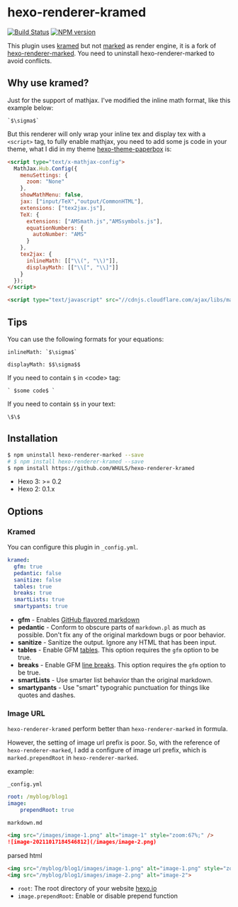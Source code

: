 # hexo-renderer-kramed

[![Build Status](https://travis-ci.org/sun11/hexo-renderer-kramed.svg?branch=master)](https://travis-ci.org/sun11/hexo-renderer-kramed)  [![NPM version](https://badge.fury.io/js/hexo-renderer-kramed.svg)](http://badge.fury.io/js/hexo-renderer-kramed)

This plugin uses [kramed] but not [marked] as render engine, it is a fork of [hexo-renderer-marked](https://github.com/hexojs/hexo-renderer-marked). You need to uninstall hexo-renderer-marked to avoid conflicts.

## Why use kramed?

Just for the support of mathjax. I've modified the inline math format, like this example below:

```
`$\sigma$`
```

But this renderer will only wrap your inline tex and display tex with a `<script>` tag, to fully enable mathjax, you need to add some js code in your theme, what I did in my theme [hexo-theme-paperbox](https://github.com/sun11/hexo-theme-paperbox) is:

```html
<script type="text/x-mathjax-config">
  MathJax.Hub.Config({
    menuSettings: {
      zoom: "None"
    },
    showMathMenu: false,
    jax: ["input/TeX","output/CommonHTML"],
    extensions: ["tex2jax.js"],
    TeX: {
      extensions: ["AMSmath.js","AMSsymbols.js"],
      equationNumbers: {
        autoNumber: "AMS"
      }
    },
    tex2jax: {
      inlineMath: [["\\(", "\\)"]],
      displayMath: [["\\[", "\\]"]]
    }
  });
</script>

<script type="text/javascript" src="//cdnjs.cloudflare.com/ajax/libs/mathjax/2.6.1/MathJax.js"></script>
```

## Tips

You can use the following formats for your equations:

```
inlineMath: `$\sigma$`

displayMath: $$\sigma$$
```

If you need to contain `$` in \<code\> tag:

```
` $some code$ `
```

If you need to contain `$$` in your text:

```
\$\$
```

## Installation

``` bash
$ npm uninstall hexo-renderer-marked --save
# $ npm install hexo-renderer-kramed --save
$ npm install https://github.com/WHULS/hexo-renderer-kramed 
```

- Hexo 3: >= 0.2
- Hexo 2: 0.1.x

## Options

### Kramed

You can configure this plugin in `_config.yml`.

``` yaml
kramed:
  gfm: true
  pedantic: false
  sanitize: false
  tables: true
  breaks: true
  smartLists: true
  smartypants: true
```

- **gfm** - Enables [GitHub flavored markdown](https://help.github.com/articles/github-flavored-markdown)
- **pedantic** - Conform to obscure parts of `markdown.pl` as much as possible. Don't fix any of the original markdown bugs or poor behavior.
- **sanitize** - Sanitize the output. Ignore any HTML that has been input.
- **tables** - Enable GFM [tables](https://github.com/adam-p/markdown-here/wiki/Markdown-Cheatsheet#wiki-tables). This option requires the `gfm` option to be true.
- **breaks** - Enable GFM [line breaks](https://help.github.com/articles/github-flavored-markdown#newlines). This option requires the `gfm` option to be true.
- **smartLists** - Use smarter list behavior than the original markdown.
- **smartypants** - Use "smart" typograhic punctuation for things like quotes and dashes.

[Markdown]: http://daringfireball.net/projects/markdown/
[marked]: https://github.com/chjj/marked
[kramed]: https://github.com/GitbookIO/kramed

### Image URL

`hexo-renderer-kramed` perform better than `hexo-renderer-marked` in formula.

However, the setting of image url prefix is poor. So, with the reference of `hexo-renderer-marked`, I add a configure of image url prefix, which is `marked.prependRoot` in `hexo-renderer-marked`.

example:

`_config.yml`

```yaml
root: /myblog/blog1
image:
	prependRoot: true
```

`markdown.md`

```markdown
<img src="/images/image-1.png" alt="image-1" style="zoom:67%;" />
![image-20211017184546812](/images/image-2.png)
```

parsed html

```HTML
<img src="/myblog/blog1/images/image-1.png" alt="image-1.png" style="zoom:67%;" />
<img src="/myblog/blog1/images/image-2.png" alt="image-2">
```

- `root`: The root directory of your website [hexo.io](https://hexo.io/docs/configuration.html#URL)
- `image.prependRoot`: Enable or disable prepend function